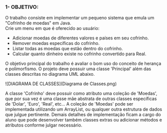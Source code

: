 ### 1- OBJETIVO:
 
O trabalho consiste em implementar um pequeno sistema que emula um "Cofrinho de moedas" em Java.   
Crie um menu em que é oferecido ao usuário:

 * Adicionar moedas de diferentes valores e países em seu cofrinho. 
 * Remover moedas específicas do cofrinho. 
 * Listar todas as moedas que estão dentro do cofrinho. 
 * Calcular quanto dinheiro existe no cofrinho convertido para Real.

O objetivo principal do trabalho é avaliar o bom uso do conceito de herança e polimorfismo. 
O projeto deve possuir uma classe 'Principal' além das classes descritas no diagrama UML abaixo. 

![DIAGRAMA DE CLASSES](Diagrama de Classes.png)

A classe 'Cofrinho' deve possuir como
atributo uma coleção de 'Moedas', que por sua vez é uma classe mãe abstrata de
outras classes específicas de 'Dolar', 'Euro', 'Real', etc... A coleção de 'Moedas'
pode ser implementada utilizando um ArrayList, ou qualquer outra estrutura de
dados que julgue pertinente. Demais detalhes de implementação ficam a cargo
do aluno que pode desenvolver também classes extras ou adicionar métodos e
atributos conforme julgar necessário.

